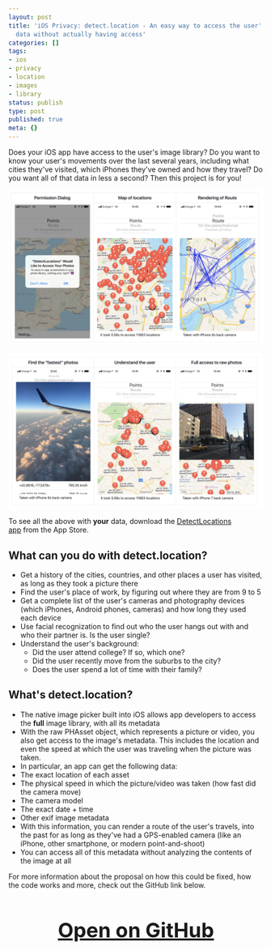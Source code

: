 ```yaml
---
layout: post
title: 'iOS Privacy: detect.location - An easy way to access the user''s iOS location
  data without actually having access'
categories: []
tags:
- ios
- privacy
- location
- images
- library
status: publish
type: post
published: true
meta: {}
---
```


Does your iOS app have access to the user's image library? Do you want to know your user's movements over the last several years, including what cities they've visited, which iPhones they've owned and how they travel? Do you want all of that data in less a second? Then this project is for you!
  
      
![](/squarespace_images/static_545299aae4b0e9514fe30c95_54529a29e4b025a90f45cc50_59db4461cf81e005db7a2062_1507542261614_Screenshot+2017-10-09+11.40.41.png.41.png_)
  
      
![](/squarespace_images/static_545299aae4b0e9514fe30c95_54529a29e4b025a90f45cc50_59db44b8f09ca452b53663ab_1507542252323_Screenshot+2017-10-09+11.40.48.png.48.png_)
  
To see all the above with **your** data, download the [DetectLocations app](https://itunes.apple.com/us/app/detectlocations/id1288532777?ls=1&mt=8) from the App Store.

## What can you do with detect.location?

* Get a history of the cities, countries, and other places a user has visited, as long as they took a picture there
* Find the user's place of work, by figuring out where they are from 9 to 5
* Get a complete list of the user's cameras and photography devices (which iPhones, Android phones, cameras) and how long they used each device
* Use facial recognization to find out who the user hangs out with and who their partner is. Is the user single?
* Understand the user's background:
  * Did the user attend college? If so, which one?
  * Did the user recently move from the suburbs to the city?
  * Does the user spend a lot of time with their family?

## What's detect.location?


* The native image picker built into iOS allows app developers to access the **full** image library, with all its metadata
* With the raw PHAsset object, which represents a picture or video, you also get access to the image's metadata. This includes the location and even the speed at which the user was traveling when the picture was taken.
* In particular, an app can get the following data:
* The exact location of each asset
* The physical speed in which the picture/video was taken (how fast did the camera move)
* The camera model
* The exact date + time
* Other exif image metadata
* With this information, you can render a route of the user's travels, into the past for as long as they've had a GPS-enabled camera (like an iPhone, other smartphone, or modern point-and-shoot)
* You can access all of this metadata without analyzing the 
contents of the image at all


For more information about the proposal on how this could be fixed, how the code works and more, check out the GitHub link below.

<h3 style="text-align: center; font-size: 40px;">
  <a href="https://github.com/krausefx/detect.location" target="_blank" style="text-decoration: underline;">
    Open on GitHub
  </a>
</h3>
